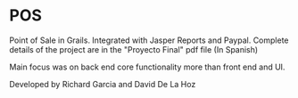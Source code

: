 POS
===
Point of Sale in Grails. Integrated with Jasper Reports and Paypal. Complete details of the project are in the "Proyecto Final" pdf file (In Spanish)

Main focus was on back end core functionality more than front end and UI.

Developed by Richard Garcia and David De La Hoz
